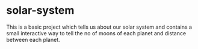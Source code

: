 # solar-system
This is a basic project which tells us about our solar system and contains a small interactive way to tell the no of moons of each planet and distance between each planet.
